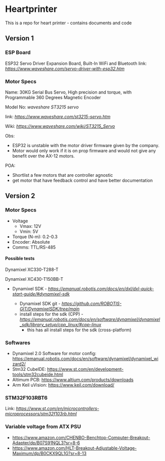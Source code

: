 # Heartprinter
This is a repo for heart printer - contains documents and code

## Version 1
### ESP Board
ESP32 Servo Driver Expansion Board, Built-In WiFi and Bluetooth
link: *https://www.waveshare.com/servo-driver-with-esp32.htm*


### Motor Specs

Name: 30KG Serial Bus Servo, High precision and torque, with Programmable 360 Degrees Magnetic Encoder

Model No: *waveshare ST3215 servo*

link: *https://www.waveshare.com/st3215-servo.htm*

Wiki: *https://www.waveshare.com/wiki/ST3215_Servo*

Obs:
* ESP32 is unstable with the motor driver firmware given by the company.
* Motor would only work if it is on prop firmware and would not give any benefit over the AX-12 motors.

POA:
* Shortlist a few motors that are controller agnostic
* get motor that have feedback control and have better documentation

## Version 2
### Motor Specs
* Voltage
    * Vmax: 12V
    * Vmin: 5V
* Torque (N-m): 0.2-0.3
* Encoder: Absolute
* Comms: TTL/RS-485

#### Possible tests
Dynamixel XC330-T288-T

Dynamixel XC430-T150BB-T

  * Dynamixel SDK - *https://emanual.robotis.com/docs/en/dxl/dxl-quick-start-guide/#dynamixel-sdk*

    * Dynamixel SDK git - *https://github.com/ROBOTIS-GIT/DynamixelSDK/tree/main*
    * install steps for the sdk (CPP) - *https://emanual.robotis.com/docs/en/software/dynamixel/dynamixel_sdk/library_setup/cpp_linux/#cpp-linux*
        * this has all install steps for the sdk (cross-platform)
### Softwares
- Dynamixel 2.0 Software for motor config: https://emanual.robotis.com/docs/en/software/dynamixel/dynamixel_wizard2/
- Stm32 CubeIDE: https://www.st.com/en/development-tools/stm32cubeide.html
- Altimum PCB: https://www.altium.com/products/downloads
- Arm Keil uVision: https://www.keil.com/download/
### STM32F103RBT6
Link: *https://www.st.com/en/microcontrollers-microprocessors/stm32f103rb.html*

### Variable voltage from ATX PSU
* https://www.amazon.com/CHENBO-Benchtop-Computer-Breakout-Adapter/dp/B07S91NQL3?sr=8-6
* https://www.amazon.com/HLT-Breakout-Adjustable-Voltage-Maximum/dp/B0CKX9QL1G?sr=8-13